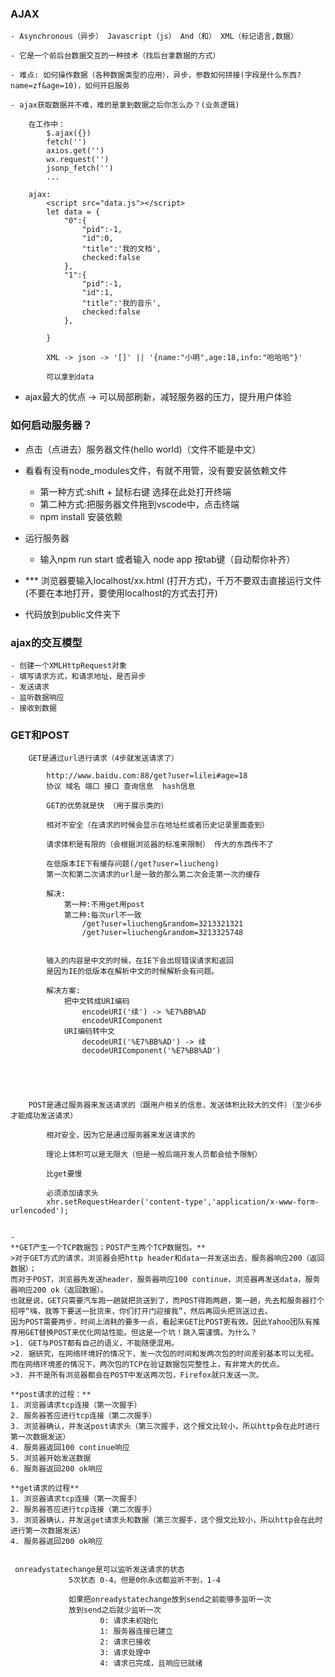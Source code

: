 ### AJAX 
    - Asynchronous（异步） Javascript（js） And（和） XML（标记语言,数据）

    - 它是一个前后台数据交互的一种技术（找后台拿数据的方式）

    - 难点: 如何操作数据（各种数据类型的应用），异步，参数如何拼接(字段是什么东西?name=zf&age=10)，如何开启服务

    - ajax获取数据并不难，难的是拿到数据之后你怎么办？(业务逻辑)

```
    在工作中：
        $.ajax({})
        fetch('')
        axios.get('')
        wx.request('')
        jsonp_fetch('')
        ...

    ajax:
        <script src="data.js"></script> 
        let data = {
            "0":{
                "pid":-1,
                "id":0,
                "title":'我的文档',
                checked:false
            },
            "1":{
                "pid":-1,
                "id":1,
                "title":'我的音乐',
                checked:false
            },

        }

        XML -> json -> '[]' || '{name:"小明",age:18,info:"哈哈哈"}'

        可以拿到data
``` 

- ajax最大的优点 -> 可以局部刷新，减轻服务器的压力，提升用户体验


### 如何启动服务器？
- 点击（点进去）服务器文件(hello world)（文件不能是中文）
- 看看有没有node_modules文件，有就不用管，没有要安装依赖文件
    - 第一种方式:shift + 鼠标右键 选择在此处打开终端
    - 第二种方式:把服务器文件拖到vscode中，点击终端
    - npm install 安装依赖

- 运行服务器
    - 输入npm run start 或者输入 node app 按tab键（自动帮你补齐）

- *** 浏览器要输入localhost/xx.html  (打开方式)，千万不要双击直接运行文件(不要在本地打开，要使用localhost的方式去打开)

- 代码放到public文件夹下

### ajax的交互模型
    - 创建一个XMLHttpRequest对象  
    - 填写请求方式，和请求地址，是否异步
    - 发送请求
    - 监听数据响应
    - 接收到数据

### GET和POST
```
    GET是通过url进行请求（4步就发送请求了）

        http://www.baidu.com:88/get?user=lilei#age=18
        协议 域名 端口 接口 查询信息  hash信息

        GET的优势就是快 （用于展示类的）

        相对不安全（在请求的时候会显示在地址栏或者历史记录里面查到）

        请求体积是有限的（会根据浏览器的标准来限制） 传大的东西传不了

        在低版本IE下有缓存问题(/get?user=liucheng)
        第一次和第二次请求的url是一致的那么第二次会走第一次的缓存

        解决:
            第一种:不用get用post
            第二种:每次url不一致
                /get?user=liucheng&random=3213321321
                /get?user=liucheng&random=3213325748


        输入的内容是中文的时候，在IE下会出现错误请求和返回
        是因为IE的低版本在解析中文的时候解析会有问题。

        解决方案:
            把中文转成URI编码
                encodeURI('续') -> %E7%BB%AD
                encodeURIComponent
            URI编码转中文
                decodeURI('%E7%BB%AD') -> 续
                decodeURIComponent('%E7%BB%AD')





    POST是通过服务器来发送请求的（跟用户相关的信息，发送体积比较大的文件）（至少6步才能成功发送请求）

        相对安全，因为它是通过服务器来发送请求的

        理论上体积可以是无限大（但是一般后端开发人员都会给予限制）

        比get要慢

        必须添加请求头
        xhr.setRequestHearder('content-type','application/x-www-form-urlencoded');


- 
**GET产生一个TCP数据包；POST产生两个TCP数据包。**
>对于GET方式的请求，浏览器会把http header和data一并发送出去，服务器响应200（返回数据）；
而对于POST，浏览器先发送header，服务器响应100 continue，浏览器再发送data，服务器响应200 ok（返回数据）。
也就是说，GET只需要汽车跑一趟就把货送到了，而POST得跑两趟，第一趟，先去和服务器打个招呼“嗨，我等下要送一批货来，你们打开门迎接我”，然后再回头把货送过去。
因为POST需要两步，时间上消耗的要多一点，看起来GET比POST更有效。因此Yahoo团队有推荐用GET替换POST来优化网站性能。但这是一个坑！跳入需谨慎。为什么？
>1. GET与POST都有自己的语义，不能随便混用。
>2. 据研究，在网络环境好的情况下，发一次包的时间和发两次包的时间差别基本可以无视。而在网络环境差的情况下，两次包的TCP在验证数据包完整性上，有非常大的优点。
>3. 并不是所有浏览器都会在POST中发送两次包，Firefox就只发送一次。

**post请求的过程：**
1. 浏览器请求tcp连接（第一次握手）
2. 服务器答应进行tcp连接（第二次握手）
3. 浏览器确认，并发送post请求头（第三次握手，这个报文比较小，所以http会在此时进行第一次数据发送）
4. 服务器返回100 continue响应
5. 浏览器开始发送数据
6. 服务器返回200 ok响应

**get请求的过程**
1. 浏览器请求tcp连接（第一次握手）
2. 服务器答应进行tcp连接（第二次握手） 
3. 浏览器确认，并发送get请求头和数据（第三次握手，这个报文比较小，所以http会在此时进行第一次数据发送）
4. 服务器返回200 ok响应


 onreadystatechange是可以监听发送请求的状态
             5次状态 0-4，但是0你永远都监听不到，1-4

             如果把onreadystatechange放到send之前能够多监听一次
             放到send之后就少监听一次
                    0: 请求未初始化
                    1: 服务器连接已建立
                    2: 请求已接收
                    3: 请求处理中
                    4: 请求已完成，且响应已就绪   




```
 
